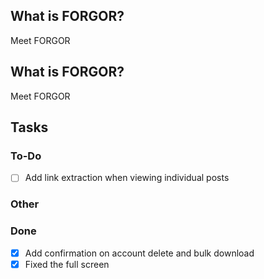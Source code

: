 ## What is FORGOR?
Meet FORGOR

## What is FORGOR?
Meet FORGOR

## Tasks

### To-Do
- [ ] Add link extraction when viewing individual posts

### Other

### Done
- [x] Add confirmation on account delete and bulk download
- [x] Fixed the full screen
